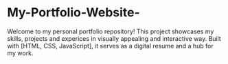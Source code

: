 # My-Portfolio-Website-
Welcome to my personal portfolio repository! This project showcases my skills, projects and experices in visually appealing and interactive way. Built with [HTML, CSS, JavaScript], it serves as a digital resume and a hub for my work.
